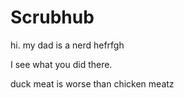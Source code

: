 # Scrubhub
hi.
my dad is a nerd
hefrfgh

I see what you did there.

duck meat is worse than chicken meatz
